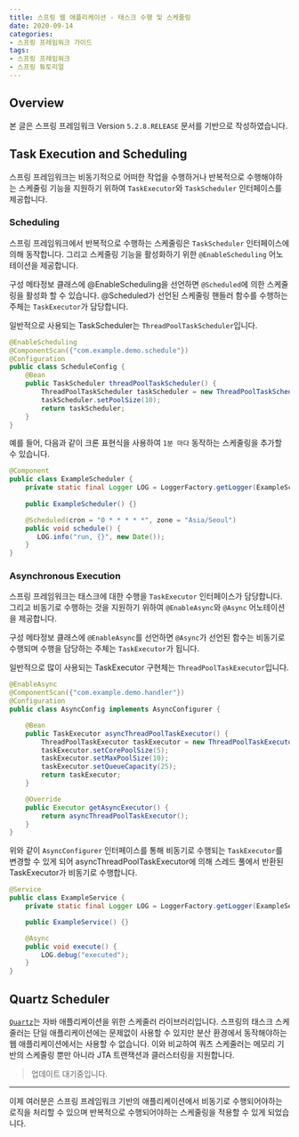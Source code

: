 ```yaml
---
title: 스프링 웹 애플리케이션 - 태스크 수행 및 스케줄링
date: 2020-09-14
categories:
- 스프링 프레임워크 가이드
tags:
- 스프링 프레임워크
- 스프링 튜토리얼
---
```


## Overview
본 글은 스프링 프레임워크 Version `5.2.8.RELEASE` 문서를 기반으로 작성하였습니다.

## Task Execution and Scheduling
스프링 프레임워크는 비동기적으로 어떠한 작업을 수행하거나 반복적으로 수행해야하는 스케줄링 기능을 지원하기 위하여 `TaskExecutor`와 `TaskScheduler` 인터페이스를 제공합니다. 

### Scheduling
스프링 프레임워크에서 반복적으로 수행하는 스케줄링은 `TaskScheduler` 인터페이스에 의해 동작합니다. 그리고 스케줄링 기능을 활성화하기 위한 `@EnableScheduling` 어노테이션을 제공합니다.

구성 메타정보 클래스에 @EnableScheduling을 선언하면 `@Scheduled`에 의한 스케줄링을 활성화 할 수 있습니다. @Scheduled가 선언된 스케줄링 핸들러 함수를 수행하는 주체는 `TaskExecutor`가 담당합니다.

일반적으로 사용되는 TaskScheduler는 `ThreadPoolTaskScheduler`입니다.
```java ScheduleConfig.java
@EnableScheduling
@ComponentScan({"com.example.demo.schedule"})
@Configuration
public class ScheduleConfig {
    @Bean
    public TaskScheduler threadPoolTaskScheduler() {
        ThreadPoolTaskScheduler taskScheduler = new ThreadPoolTaskScheduler();
        taskScheduler.setPoolSize(10);
        return taskScheduler;
    }
}
```

예를 들어, 다음과 같이 크론 표현식을 사용하여 `1분 마다` 동작하는 스케줄링을 추가할 수 있습니다.

```java
@Component
public class ExampleScheduler {
    private static final Logger LOG = LoggerFactory.getLogger(ExampleScheduler.class);
    
    public ExampleScheduler() {}

    @Scheduled(cron = "0 * * * * *", zone = "Asia/Seoul")
    public void schedule() {
       LOG.info("run, {}", new Date());
    }
}
```

### Asynchronous Execution
스프링 프레임워크는 태스크에 대한 수행을 `TaskExecutor` 인터페이스가 담당합니다. 그리고 비동기로 수행하는 것을 지원하기 위하여 `@EnableAsync`와 `@Async` 어노테이션을 제공합니다.

구성 메타정보 클래스에 `@EnableAsync`를 선언하면 `@Async`가 선언된 함수는 비동기로 수행되며 수행을 담당하는 주체는 `TaskExecutor`가 됩니다.

일반적으로 많이 사용되는 TaskExecutor 구현체는 `ThreadPoolTaskExecutor`입니다. 
```java
@EnableAsync
@ComponentScan({"com.example.demo.handler"})
@Configuration
public class AsyncConfig implements AsyncConfigurer {

    @Bean
    public TaskExecutor asyncThreadPoolTaskExecutor() {
        ThreadPoolTaskExecutor taskExecutor = new ThreadPoolTaskExecutor();
        taskExecutor.setCorePoolSize(5);
        taskExecutor.setMaxPoolSize(10);
        taskExecutor.setQueueCapacity(25);
        return taskExecutor;
    }

    @Override
    public Executor getAsyncExecutor() {
        return asyncThreadPoolTaskExecutor();
    }
}
```

위와 같이 `AsyncConfigurer` 인터페이스를 통해 비동기로 수행되는 `TaskExecutor`를 변경할 수 있게 되어 asyncThreadPoolTaskExecutor에 의해 스레드 풀에서 반환된 TaskExecutor가 비동기로 수행합니다.

```java
@Service
public class ExampleService {
    private static final Logger LOG = LoggerFactory.getLogger(ExampleService.class);

    public ExampleService() {}

    @Async
    public void execute() {
        LOG.debug("executed");
    }
}
```

## Quartz Scheduler
[`Quartz`](http://www.quartz-scheduler.org/)는 자바 애플리케이션을 위한 스케줄러 라이브러리입니다. 스프링의 태스크 스케줄러는 단일 애플리케이션에는 문제없이 사용할 수 있지만 분산 환경에서 동작해야하는 웹 애플리케이션에서는 사용할 수 없습니다. 이와 비교하여 쿼츠 스케줄러는 메모리 기반의 스케줄링 뿐만 아니라 JTA 트랜잭션과 클러스터링을 지원합니다.

> 업데이트 대기중입니다.

---

이제 여러분은 스프링 프레임워크 기반의 애플리케이션에서 비동기로 수행되어야하는 로직을 처리할 수 있으며 반복적으로 수행되어야하는 스케줄링을 적용할 수 있게 되었습니다.

